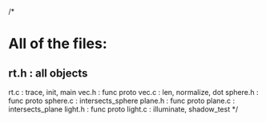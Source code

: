 /*
# All of the files:
## rt.h     : all objects
rt.c     : trace, init, main
vec.h    : func proto
vec.c    : len, normalize, dot
sphere.h : func proto 
sphere.c : intersects_sphere
plane.h  : func proto
plane.c  : intersects_plane
light.h  : func proto
light.c  : illuminate, shadow_test 
*/